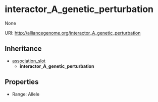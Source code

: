 # interactor_A_genetic_perturbation

None

URI: http://alliancegenome.org/interactor_A_genetic_perturbation




## Inheritance

* [association_slot](association_slot.md)
    * **interactor_A_genetic_perturbation**



## Properties

 * Range: Allele


